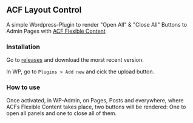## ACF Layout Control
A simple Wordpress-Plugin to render "Open All" & "Close All" Buttons to Admin Pages with [ACF Flexible Content](https://www.advancedcustomfields.com/resources/flexible-content/)

### Installation
Go to [releases](https://github.com/cyberfly999/acf-layout-control/releases) and download the morst recent version.

In WP, go to ```Plugins > Add new``` and cick the upload button.

### How to use
Once activated, in WP-Admin, on Pages, Posts and everywhere, where ACFs Flexible Content takes place, two buttons will be rendered: One to open all panels and one to close all of them.
